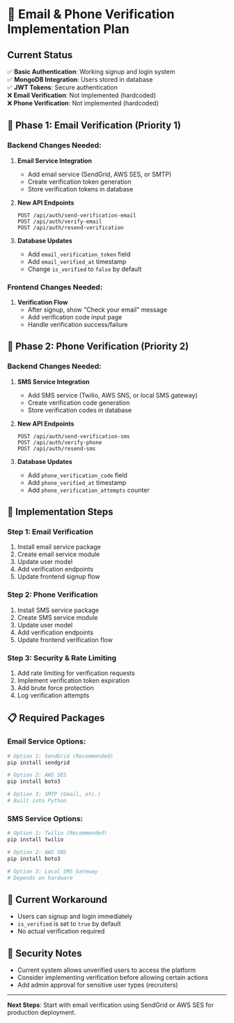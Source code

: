 # 🔐 Email & Phone Verification Implementation Plan

## Current Status
✅ **Basic Authentication**: Working signup and login system  
✅ **MongoDB Integration**: Users stored in database  
✅ **JWT Tokens**: Secure authentication  
❌ **Email Verification**: Not implemented (hardcoded)  
❌ **Phone Verification**: Not implemented (hardcoded)  

## 🚀 Phase 1: Email Verification (Priority 1)

### Backend Changes Needed:
1. **Email Service Integration**
   - Add email service (SendGrid, AWS SES, or SMTP)
   - Create verification token generation
   - Store verification tokens in database

2. **New API Endpoints**
   ```
   POST /api/auth/send-verification-email
   POST /api/auth/verify-email
   POST /api/auth/resend-verification
   ```

3. **Database Updates**
   - Add `email_verification_token` field
   - Add `email_verified_at` timestamp
   - Change `is_verified` to `false` by default

### Frontend Changes Needed:
1. **Verification Flow**
   - After signup, show "Check your email" message
   - Add verification code input page
   - Handle verification success/failure

## 📱 Phase 2: Phone Verification (Priority 2)

### Backend Changes Needed:
1. **SMS Service Integration**
   - Add SMS service (Twilio, AWS SNS, or local SMS gateway)
   - Create verification code generation
   - Store verification codes in database

2. **New API Endpoints**
   ```
   POST /api/auth/send-verification-sms
   POST /api/auth/verify-phone
   POST /api/auth/resend-sms
   ```

3. **Database Updates**
   - Add `phone_verification_code` field
   - Add `phone_verified_at` timestamp
   - Add `phone_verification_attempts` counter

## 🔧 Implementation Steps

### Step 1: Email Verification
1. Install email service package
2. Create email service module
3. Update user model
4. Add verification endpoints
5. Update frontend signup flow

### Step 2: Phone Verification
1. Install SMS service package
2. Create SMS service module
3. Update user model
4. Add verification endpoints
5. Update frontend verification flow

### Step 3: Security & Rate Limiting
1. Add rate limiting for verification requests
2. Implement verification token expiration
3. Add brute force protection
4. Log verification attempts

## 📋 Required Packages

### Email Service Options:
```bash
# Option 1: SendGrid (Recommended)
pip install sendgrid

# Option 2: AWS SES
pip install boto3

# Option 3: SMTP (Gmail, etc.)
# Built into Python
```

### SMS Service Options:
```bash
# Option 1: Twilio (Recommended)
pip install twilio

# Option 2: AWS SNS
pip install boto3

# Option 3: Local SMS Gateway
# Depends on hardware
```

## 🎯 Current Workaround
- Users can signup and login immediately
- `is_verified` is set to `true` by default
- No actual verification required

## 🚨 Security Notes
- Current system allows unverified users to access the platform
- Consider implementing verification before allowing certain actions
- Add admin approval for sensitive user types (recruiters)

---

**Next Steps**: Start with email verification using SendGrid or AWS SES for production deployment.

